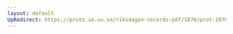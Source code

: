 ```yaml
---
layout: default
UpRedirect: https://pruto.im.uu.se/riksdagen-records-pdf/1876/prot-1876--fk--003/prot-1876--fk--003_003.pdf
---
```

